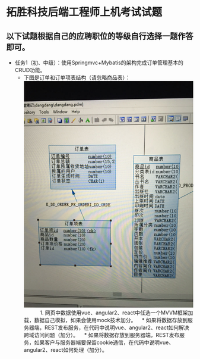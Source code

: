# 拓胜科技后端工程师上机考试试题
## 以下试题根据自己的应聘职位的等级自行选择一题作答即可。
* 任务1（初、中级）：使用Springmvc+Mybatis的架构完成订单管理基本的CRUD功能。
   * 下图是订单和订单项表结构（请忽略商品表）：
      <img src="task1.jpg"/>
            1. 网页中数据使用vue、angular2、react中任选一个MVVM框架加载，数据自己模拟，如果会使用mock技术加分。
	    * 如果将数据存放到服务器端，REST发布服务，在代码中说明vue、angular2、react如何解决跨域访问问题（加分）。
	    * 如果将数据存放到服务器端，REST发布服务，如果客户与服务器端要保留cookie通信，在代码中说明vue、angular2、react如何处理（加分）。
